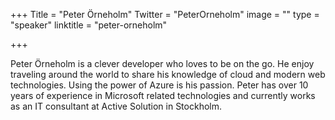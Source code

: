 +++
Title = "Peter Örneholm"
Twitter = "PeterOrneholm"
image = ""
type = "speaker"
linktitle = "peter-orneholm"

+++

Peter Örneholm is a clever developer who loves to be on the go. He enjoy traveling around the world to share his knowledge of cloud and modern web technologies. Using the power of Azure is his passion. Peter has over 10 years of experience in Microsoft related technologies and currently works as an IT consultant at Active Solution in Stockholm.
